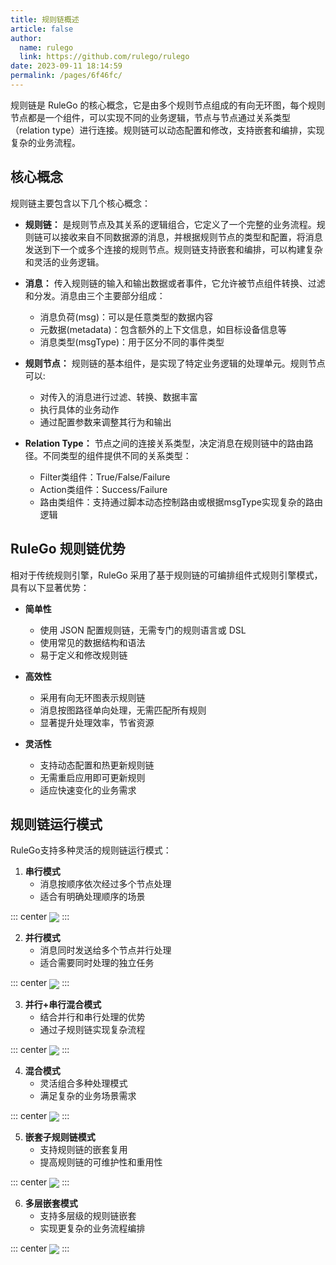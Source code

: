 ```yaml
---
title: 规则链概述
article: false
author: 
  name: rulego
  link: https://github.com/rulego/rulego
date: 2023-09-11 18:14:59
permalink: /pages/6f46fc/
---
```


规则链是 RuleGo 的核心概念，它是由多个规则节点组成的有向无环图，每个规则节点都是一个组件，可以实现不同的业务逻辑，节点与节点通过关系类型（relation type）进行连接。规则链可以动态配置和修改，支持嵌套和编排，实现复杂的业务流程。

## 核心概念

规则链主要包含以下几个核心概念：

- **规则链：** 是规则节点及其关系的逻辑组合，它定义了一个完整的业务流程。规则链可以接收来自不同数据源的消息，并根据规则节点的类型和配置，将消息发送到下一个或多个连接的规则节点。规则链支持嵌套和编排，可以构建复杂和灵活的业务逻辑。

- **消息：** 传入规则链的输入和输出数据或者事件，它允许被节点组件转换、过滤和分发。消息由三个主要部分组成：
  - 消息负荷(msg)：可以是任意类型的数据内容
  - 元数据(metadata)：包含额外的上下文信息，如目标设备信息等
  - 消息类型(msgType)：用于区分不同的事件类型

- **规则节点：** 规则链的基本组件，是实现了特定业务逻辑的处理单元。规则节点可以:
  - 对传入的消息进行过滤、转换、数据丰富
  - 执行具体的业务动作
  - 通过配置参数来调整其行为和输出

- **Relation Type：** 节点之间的连接关系类型，决定消息在规则链中的路由路径。不同类型的组件提供不同的关系类型：
  - Filter类组件：True/False/Failure
  - Action类组件：Success/Failure 
  - 路由类组件：支持通过脚本动态控制路由或根据msgType实现复杂的路由逻辑

## RuleGo 规则链优势

相对于传统规则引擎，RuleGo 采用了基于规则链的可编排组件式规则引擎模式，具有以下显著优势：

- **简单性**
  - 使用 JSON 配置规则链，无需专门的规则语言或 DSL
  - 使用常见的数据结构和语法
  - 易于定义和修改规则链

- **高效性** 
  - 采用有向无环图表示规则链
  - 消息按图路径单向处理，无需匹配所有规则
  - 显著提升处理效率，节省资源

- **灵活性**
  - 支持动态配置和热更新规则链
  - 无需重启应用即可更新规则
  - 适应快速变化的业务需求

## 规则链运行模式

RuleGo支持多种灵活的规则链运行模式：

1. **串行模式**
   - 消息按顺序依次经过多个节点处理
   - 适合有明确处理顺序的场景

::: center
<img align="center" src="/img/chain/1.png"/>
:::

2. **并行模式** 
   - 消息同时发送给多个节点并行处理
   - 适合需要同时处理的独立任务

::: center
<img align="center" src="/img/chain/2.png"/>
:::

3. **并行+串行混合模式**
   - 结合并行和串行处理的优势
   - 通过子规则链实现复杂流程

::: center
<img align="center" src="/img/chain/3.png"/>
:::

4. **混合模式**
   - 灵活组合多种处理模式
   - 满足复杂的业务场景需求

::: center
<img align="center" src="/img/chain/4.png"/>
:::

5. **嵌套子规则链模式**
   - 支持规则链的嵌套复用
   - 提高规则链的可维护性和重用性

::: center
<img align="center" src="/img/chain/5.png"/>
:::

6. **多层嵌套模式**
   - 支持多层级的规则链嵌套
   - 实现更复杂的业务流程编排

::: center
<img align="center" src="/img/chain/6.png"/>
:::